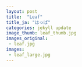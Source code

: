 ```yaml
---
layout: post
title:  "Leaf"
title_ja: "はっぱ"
categories: jekyll update
image_thumb: leaf_thumb.jpg
images_original:
 - leaf.jpg
images:
 - leaf_large.jpg
---
```

